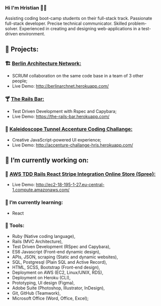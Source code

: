 ### Hi I'm Hristian 🤵🏻

Assisting coding boot-camp students on their full-stack track. Passionate full-stack developer. Precise technical communicator. Skilled problem-solver. Experienced in creating and designing web-applications in a test-driven environment.

## 💐 Projects:

### 🏗️ [Berlin Architecture Network:](https://github.com/MariaBraganca/ban-berlinarchnet)
- SCRUM collaboration on the same code base in a team of 3 other people;
- Live Demo: http://berlinarchnet.herokuapp.com/

### 🍸 [The Rails Bar:](https://github.com/bozinoski777/the-rails-bar)
- Test Driven Development with Rspec and Capybara;
- Live Demo: https://the-rails-bar.herokuapp.com/

### 🎨 [Kaleidoscope Tunnel Accenture Coding Challange:](https://github.com/bozinoski777/accenture_challange)
- Creative JavaScript-powered UI experience;
- Live Demo: http://accenture-challange-hris.herokuapp.com/

## 🌱 I’m currently working on:

### 🧺 [AWS TDD Rails React Stripe Integration Online Store (Spree):](https://github.com/bozinoski777/rails_online_store)
- Live Demo: http://ec2-18-195-1-27.eu-central-1.compute.amazonaws.com/

### 🔭 I’m currently learning:
- React
 
### 🤖 Tools:
- Ruby (Native coding language),
- Rails (MVC Architecture),
- Test Driven Development (RSpec and Capybara),
- ES6 Javascript (Front-end dynamic design),
- APIs, JSON, scraping (Static and dynamic websites),
- SQL, Postgresql (Plain SQL and Active Record),
- HTML, SCSS, Bootstrap (Front-end design),
- Deployment on AWS (EC2, Linux/UNIX, RDS),
- Deployment on Heroku (CLI),
- Prototyping, UI design (Figma),
- Adobe Suite (Photoshop, Illustrator, InDesign),
- Git, GitHub (Teamwork),
- Microsoft Office (Word, Office, Excel);

<!--
**bozinoski777/bozinoski777** is a ✨ _special_ ✨ repository because its `README.md` (this file) appears on your GitHub profile.

Here are some ideas to get you started:

- 🔭 I’m currently working on ...
- 🌱 I’m currently learning ...
- 👯 I’m looking to collaborate on ...
- 🤔 I’m looking for help with ...
- 💬 Ask me about ...
- 📫 How to reach me: ...
- 😄 Pronouns: ...
- ⚡ Fun fact: ...
-->
